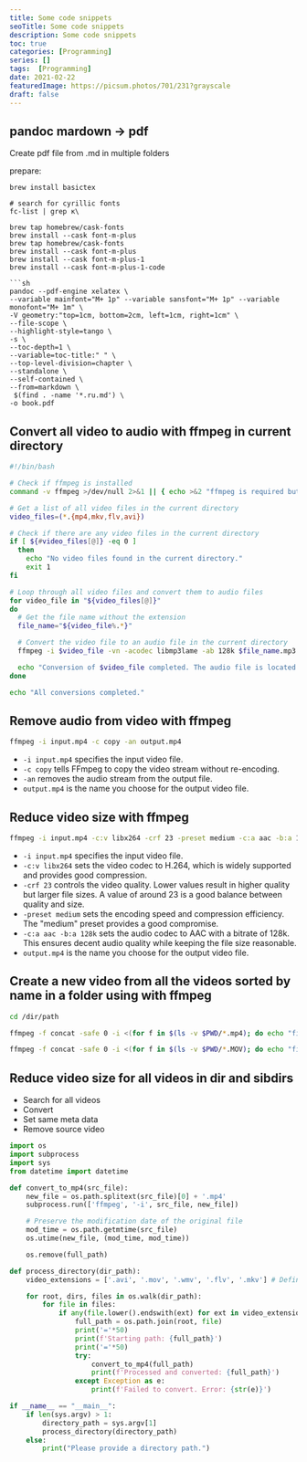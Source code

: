 ```yaml
---
title: Some code snippets
seoTitle: Some code snippets
description: Some code snippets
toc: true
categories: [Programming]
series: []
tags:  [Programming]
date: 2021-02-22
featuredImage: https://picsum.photos/701/231?grayscale
draft: false
---
```


## pandoc mardown -> pdf

Create pdf file from .md in multiple folders

prepare:

```
brew install basictex

# search for cyrillic fonts
fc-list | grep к\

brew tap homebrew/cask-fonts
brew install --cask font-m-plus
brew tap homebrew/cask-fonts
brew install --cask font-m-plus
brew install --cask font-m-plus-1
brew install --cask font-m-plus-1-code

```sh
pandoc --pdf-engine xelatex \
--variable mainfont="M+ 1p" --variable sansfont="M+ 1p" --variable monofont="M+ 1m" \
-V geometry:"top=1cm, bottom=2cm, left=1cm, right=1cm" \
--file-scope \
--highlight-style=tango \
-s \
--toc-depth=1 \
--variable=toc-title:" " \
--top-level-division=chapter \
--standalone \
--self-contained \
--from=markdown \
 $(find . -name '*.ru.md') \
-o book.pdf
```

## Convert all video to audio with ffmpeg in current directory

```sh
#!/bin/bash

# Check if ffmpeg is installed
command -v ffmpeg >/dev/null 2>&1 || { echo >&2 "ffmpeg is required but not installed. Aborting."; exit 1; }

# Get a list of all video files in the current directory
video_files=(*.{mp4,mkv,flv,avi})

# Check if there are any video files in the current directory
if [ ${#video_files[@]} -eq 0 ]
  then
    echo "No video files found in the current directory."
    exit 1
fi

# Loop through all video files and convert them to audio files
for video_file in "${video_files[@]}"
do
  # Get the file name without the extension
  file_name="${video_file%.*}"

  # Convert the video file to an audio file in the current directory
  ffmpeg -i $video_file -vn -acodec libmp3lame -ab 128k $file_name.mp3

  echo "Conversion of $video_file completed. The audio file is located in the current directory."
done

echo "All conversions completed."
```

## Remove audio from video with ffmpeg

```sh
ffmpeg -i input.mp4 -c copy -an output.mp4
```

- `-i input.mp4` specifies the input video file.
- `-c copy` tells FFmpeg to copy the video stream without re-encoding.
- `-an` removes the audio stream from the output file.
- `output.mp4` is the name you choose for the output video file.

## Reduce video size with ffmpeg

```sh
ffmpeg -i input.mp4 -c:v libx264 -crf 23 -preset medium -c:a aac -b:a 128k output.mp4
```

- `-i input.mp4` specifies the input video file.
- `-c:v libx264` sets the video codec to H.264, which is widely supported and provides good compression.
- `-crf 23` controls the video quality. Lower values result in higher quality but larger file sizes. A value of around 23 is a good balance between quality and size.
- `-preset medium` sets the encoding speed and compression efficiency. The "medium" preset provides a good compromise.
- `-c:a aac -b:a 128k` sets the audio codec to AAC with a bitrate of 128k. This ensures decent audio quality while keeping the file size reasonable.
- `output.mp4` is the name you choose for the output video file.

## Create a new video from all the videos sorted by name in a folder using with ffmpeg

```sh
cd /dir/path

ffmpeg -f concat -safe 0 -i <(for f in $(ls -v $PWD/*.mp4); do echo "file '$f'"; done) -c copy output.mp4

ffmpeg -f concat -safe 0 -i <(for f in $(ls -v $PWD/*.MOV); do echo "file '$f'"; done) -c copy output.mp4
```

## Reduce video size for all videos in dir and sibdirs

- Search for all videos
- Convert
- Set same meta data
- Remove source video

```python
import os
import subprocess
import sys
from datetime import datetime

def convert_to_mp4(src_file):
    new_file = os.path.splitext(src_file)[0] + '.mp4'
    subprocess.run(['ffmpeg', '-i', src_file, new_file])

    # Preserve the modification date of the original file
    mod_time = os.path.getmtime(src_file)
    os.utime(new_file, (mod_time, mod_time))

    os.remove(full_path)

def process_directory(dir_path):
    video_extensions = ['.avi', '.mov', '.wmv', '.flv', '.mkv'] # Define video file extensions

    for root, dirs, files in os.walk(dir_path):
        for file in files:
            if any(file.lower().endswith(ext) for ext in video_extensions):
                full_path = os.path.join(root, file)
                print('='*50)
                print(f'Starting path: {full_path}')
                print('='*50)
                try:
                    convert_to_mp4(full_path)
                    print(f'Processed and converted: {full_path}')
                except Exception as e:
                    print(f'Failed to convert. Error: {str(e)}')

if __name__ == "__main__":
    if len(sys.argv) > 1:
        directory_path = sys.argv[1]
        process_directory(directory_path)
    else:
        print("Please provide a directory path.")
```

